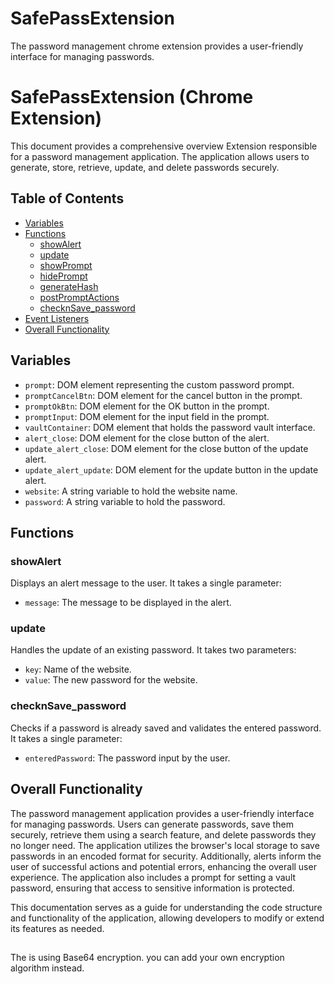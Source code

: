# SafePassExtension
The password management chrome extension provides a user-friendly interface for managing passwords.

# SafePassExtension (Chrome Extension)

This document provides a comprehensive overview Extension responsible for a password management application. The application allows users to generate, store, retrieve, update, and delete passwords securely.

## Table of Contents
- [Variables](#variables)
- [Functions](#functions)
    - [showAlert](#showalert)
    - [update](#update)
    - [showPrompt](#showprompt)
    - [hidePrompt](#hideprompt)
    - [generateHash](#generatehash)
    - [postPromptActions](#postpromptactions)
    - [checknSave_password](#checknsave_password)
- [Event Listeners](#event-listeners)
- [Overall Functionality](#overall-functionality)

## Variables

- `prompt`: DOM element representing the custom password prompt.
- `promptCancelBtn`: DOM element for the cancel button in the prompt.
- `promptOkBtn`: DOM element for the OK button in the prompt.
- `promptInput`: DOM element for the input field in the prompt.
- `vaultContainer`: DOM element that holds the password vault interface.
- `alert_close`: DOM element for the close button of the alert.
- `update_alert_close`: DOM element for the close button of the update alert.
- `update_alert_update`: DOM element for the update button in the update alert.
- `website`: A string variable to hold the website name.
- `password`: A string variable to hold the password.

## Functions

### showAlert

Displays an alert message to the user. It takes a single parameter:
- `message`: The message to be displayed in the alert.

### update

Handles the update of an existing password. It takes two parameters:
- `key`: Name of the website.
- `value`: The new password for the website.

### checknSave_password

Checks if a password is already saved and validates the entered password. It takes a single parameter:
- `enteredPassword`: The password input by the user.

## Overall Functionality

The password management application provides a user-friendly interface for managing passwords. Users can generate passwords, save them securely, retrieve them using a search feature, and delete passwords they no longer need. The application utilizes the browser's local storage to save passwords in an encoded format for security. Additionally, alerts inform the user of successful actions and potential errors, enhancing the overall user experience. The application also includes a prompt for setting a vault password, ensuring that access to sensitive information is protected.

This documentation serves as a guide for understanding the code structure and functionality of the application, allowing developers to modify or extend its features as needed.

## 
The is using Base64 encryption.
you can add your own encryption algorithm instead.
